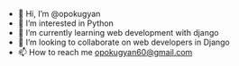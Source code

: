 - 👋 Hi, I’m @opokugyan
- 👀 I’m interested in Python 
- 🌱 I’m currently learning web development with django
- 💞️ I’m looking to collaborate on web developers in Django 
- 📫 How to reach me opokugyan60@gmail.com

<!---
opokugyan/opokugyan is a ✨ special ✨ repository because its `README.md` (this file) appears on your GitHub profile.
You can click the Preview link to take a look at your changes.
--->
